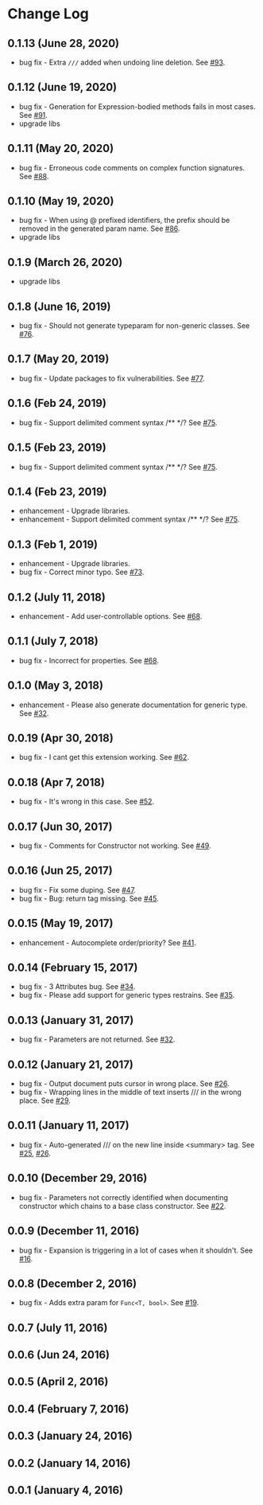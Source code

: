 # Change Log

## 0.1.13 (June 28, 2020)

* bug fix - Extra `///` added when undoing line deletion. See [#93](https://github.com/kasecato/vscode-docomment/issues/93).

## 0.1.12 (June 19, 2020)

* bug fix - Generation for Expression-bodied methods fails in most cases. See [#91](https://github.com/kasecato/vscode-docomment/issues/91).
* upgrade libs

## 0.1.11 (May 20, 2020)

* bug fix - Erroneous code comments on complex function signatures. See [#88](https://github.com/kasecato/vscode-docomment/issues/88).

## 0.1.10 (May 19, 2020)

* bug fix - When using @ prefixed identifiers, the prefix should be removed in the generated param name. See [#86](https://github.com/kasecato/vscode-docomment/issues/86).
* upgrade libs

## 0.1.9 (March 26, 2020)

* upgrade libs

## 0.1.8 (June 16, 2019)

* bug fix - Should not generate typeparam for non-generic classes. See [#76](https://github.com/kasecato/vscode-docomment/issues/76).

## 0.1.7 (May 20, 2019)

* bug fix - Update packages to fix vulnerabilities. See [#77](https://github.com/kasecato/vscode-docomment/pull/77).

## 0.1.6 (Feb 24, 2019)

* bug fix - Support delimited comment syntax /** */? See [#75](https://github.com/kasecato/vscode-docomment/issues/75).

## 0.1.5 (Feb 23, 2019)

* bug fix - Support delimited comment syntax /** */? See [#75](https://github.com/kasecato/vscode-docomment/issues/75).

## 0.1.4 (Feb 23, 2019)

* enhancement - Upgrade libraries.
* enhancement - Support delimited comment syntax /** */? See [#75](https://github.com/kasecato/vscode-docomment/issues/75).

## 0.1.3 (Feb 1, 2019)

* enhancement - Upgrade libraries.
* bug fix - Correct minor typo. See [#73](https://github.com/kasecato/vscode-docomment/pull/73).

## 0.1.2 (July 11, 2018)

* enhancement - Add user-controllable options. See [#68](https://github.com/kasecato/vscode-docomment/issues/68).

## 0.1.1 (July 7, 2018)

* bug fix - Incorrect for properties. See [#68](https://github.com/kasecato/vscode-docomment/issues/68).

## 0.1.0 (May 3, 2018)

* enhancement - Please also generate documentation for generic type. See [#32](https://github.com/kasecato/vscode-docomment/issues/32).

## 0.0.19 (Apr 30, 2018)

* bug fix - I cant get this extension working. See [#62](https://github.com/kasecato/vscode-docomment/issues/62).

## 0.0.18 (Apr 7, 2018)

* bug fix - It's wrong in this case. See [#52](https://github.com/kasecato/vscode-docomment/issues/52).

## 0.0.17 (Jun 30, 2017)

* bug fix - Comments for Constructor not working. See [#49](https://github.com/kasecato/vscode-docomment/issues/49).

## 0.0.16 (Jun 25, 2017)

* bug fix - Fix some duping. See [#47](https://github.com/kasecato/vscode-docomment/pull/47).
* bug fix - Bug: return tag missing. See [#45](https://github.com/kasecato/vscode-docomment/issues/45).

## 0.0.15 (May 19, 2017)

* enhancement - Autocomplete order/priority? See [#41](https://github.com/kasecato/vscode-docomment/issues/41).

## 0.0.14 (February 15, 2017)

* bug fix - 3 Attributes bug. See [#34](https://github.com/kasecato/vscode-docomment/issues/34).
* bug fix - Please add support for generic types restrains. See [#35](https://github.com/kasecato/vscode-docomment/issues/35).

## 0.0.13 (January 31, 2017)

* bug fix - Parameters are not returned. See [#32](https://github.com/kasecato/vscode-docomment/issues/32).

## 0.0.12 (January 21, 2017)

* bug fix - Output document puts cursor in wrong place. See [#26](https://github.com/kasecato/vscode-docomment/issues/26).
* bug fix - Wrapping lines in the middle of text inserts /// in the wrong place. See [#29](https://github.com/kasecato/vscode-docomment/issues/29).

## 0.0.11 (January 11, 2017)

* bug fix - Auto-generated /// on the new line inside &lt;summary&gt; tag. See [#25](https://github.com/kasecato/vscode-docomment/issues/25), [#26](https://github.com/kasecato/vscode-docomment/issues/26).

## 0.0.10 (December 29, 2016)

* bug fix - Parameters not correctly identified when documenting constructor which chains to a base class constructor. See [#22](https://github.com/kasecato/vscode-docomment/issues/22).

## 0.0.9 (December 11, 2016)

* bug fix - Expansion is triggering in a lot of cases when it shouldn't. See [#16](https://github.com/kasecato/vscode-docomment/issues/16).

## 0.0.8 (December 2, 2016)

* bug fix - Adds extra param for `Func<T, bool>`. See [#19](https://github.com/kasecato/vscode-docomment/issues/19).

## 0.0.7 (July 11, 2016)

## 0.0.6 (Jun 24, 2016)

## 0.0.5 (April 2, 2016)

## 0.0.4 (February 7, 2016)

## 0.0.3 (January 24, 2016)

## 0.0.2 (January 14, 2016)

## 0.0.1 (January 4, 2016)
